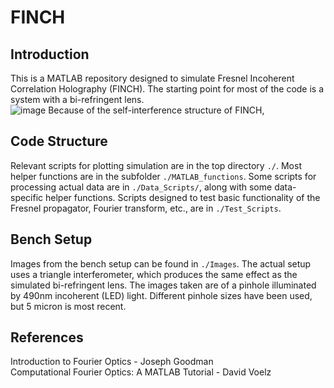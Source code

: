 # FINCH
## Introduction
This is a MATLAB repository designed to simulate Fresnel Incoherent Correlation Holography (FINCH). The starting point for most of the code is a system with a bi-refringent lens.\
![image](Images/Presentation_Images/Figures/BRL_diagram.png)
Because of the self-interference structure of FINCH, 
## Code Structure
Relevant scripts for plotting simulation are in the top directory `./`. Most helper functions are in the subfolder `./MATLAB_functions`. Some scripts for processing actual data are in `./Data_Scripts/`, along with some data-specific helper functions. Scripts designed to test basic functionality of the Fresnel propagator, Fourier transform, etc., are in `./Test_Scripts`.
## Bench Setup
Images from the bench setup can be found in `./Images`. The actual setup uses a triangle interferometer, which produces the same effect as the simulated bi-refringent lens. The images taken are of a pinhole illuminated by 490nm incoherent (LED) light. Different pinhole sizes have been used, but 5 micron is most recent.
## References
Introduction to Fourier Optics - Joseph Goodman\
Computational Fourier Optics: A MATLAB Tutorial - David Voelz
